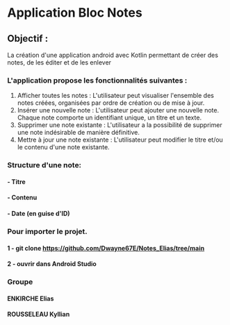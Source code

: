 # Application Bloc Notes
## Objectif : 
La création d'une application android avec Kotlin permettant de créer des notes, de les éditer et de les enlever
### L'application propose les fonctionnalités suivantes :
1. Afficher toutes les notes : L'utilisateur peut visualiser l'ensemble des notes créées, organisées par ordre de création ou de mise à jour.
2. Insérer une nouvelle note : L'utilisateur peut ajouter une nouvelle note. Chaque note comporte un identifiant unique, un titre et un texte.
3. Supprimer une note existante : L'utilisateur a la possibilité de supprimer une note indésirable de manière définitive.
4. Mettre à jour une note existante : L'utilisateur peut modifier le titre et/ou le contenu d'une note existante.
### Structure d'une note:
####    -   Titre
####    -   Contenu
####    -   Date (en guise d'ID)
### Pour importer le projet.
#### 1 - git clone https://github.com/Dwayne67E/Notes_Elias/tree/main
#### 2 - ouvrir dans Android Studio
### Groupe
#### ENKIRCHE Elias
#### ROUSSELEAU Kyllian
